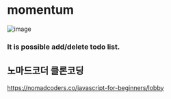 # momentum

![image](https://github.com/hyeong1/momentum/assets/86397095/d7fae2ed-b1c0-45b2-ae1d-b57dc2a8e965)

### It is possible add/delete todo list.

## 노마드코더 클론코딩
https://nomadcoders.co/javascript-for-beginners/lobby
